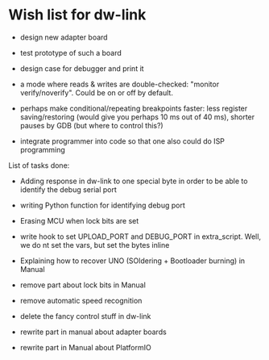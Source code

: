 # Wish list for dw-link


* design new adapter board
* test prototype of such  a board
* design case for debugger and print it

* a mode where reads & writes are double-checked: "monitor
  verify/noverify". Could be on or off by default.
* perhaps make conditional/repeating breakpoints faster: less register saving/restoring (would give you perhaps 10 ms out of 40 ms), shorter pauses by GDB (but where to control this?)
* integrate programmer into code so that one also could do ISP programming



List of tasks done:

* Adding response in dw-link to one special byte in order to be able to identify the debug serial port
* writing Python function for identifying debug port

* Erasing MCU when lock bits are set
* write hook to set UPLOAD\_PORT and DEBUG\_PORT in extra\_script. Well, we do nt set the vars, but set the bytes inline
* Explaining how to recover UNO (SOldering + Bootloader burning) in Manual
* remove part about lock bits in Manual
* remove automatic speed recognition
* delete the fancy control stuff in dw-link
* rewrite part in manual about adapter boards
* rewrite part in Manual about PlatformIO



